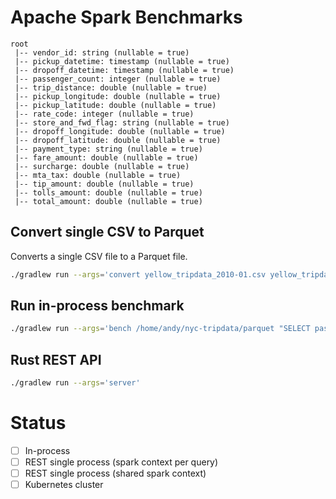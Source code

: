 # Apache Spark Benchmarks


```
root
 |-- vendor_id: string (nullable = true)
 |-- pickup_datetime: timestamp (nullable = true)
 |-- dropoff_datetime: timestamp (nullable = true)
 |-- passenger_count: integer (nullable = true)
 |-- trip_distance: double (nullable = true)
 |-- pickup_longitude: double (nullable = true)
 |-- pickup_latitude: double (nullable = true)
 |-- rate_code: integer (nullable = true)
 |-- store_and_fwd_flag: string (nullable = true)
 |-- dropoff_longitude: double (nullable = true)
 |-- dropoff_latitude: double (nullable = true)
 |-- payment_type: string (nullable = true)
 |-- fare_amount: double (nullable = true)
 |-- surcharge: double (nullable = true)
 |-- mta_tax: double (nullable = true)
 |-- tip_amount: double (nullable = true)
 |-- tolls_amount: double (nullable = true)
 |-- total_amount: double (nullable = true)

```

## Convert single CSV to Parquet

Converts a single CSV file to a Parquet file.

```bash
./gradlew run --args='convert yellow_tripdata_2010-01.csv yellow_tripdata_2010-01.parquet'
```

## Run in-process benchmark

```bash
./gradlew run --args='bench /home/andy/nyc-tripdata/parquet "SELECT passenger_count, MIN(fare_amount), MAX(fare_amount) FROM tripdata GROUP BY passenger_count" 5'
```

## Rust REST API

```bash
./gradlew run --args='server'
```

# Status

- [ ] In-process
- [ ] REST single process (spark context per query)
- [ ] REST single process (shared spark context)
- [ ] Kubernetes cluster